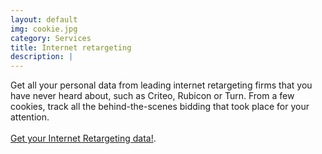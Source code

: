 ```yaml
---
layout: default
img: cookie.jpg
category: Services
title: Internet retargeting
description: |
---
```

Get all your personal data from leading internet retargeting firms that you have never heard about, such as Criteo, Rubicon or Turn. From a few cookies, track all the behind-the-scenes bidding that took place for your attention.
<br>
<br>
<a href="mailto:GetMy@PersonalData?subject=PersonalData.IO My Internet retargeting personal data&body=Hi, I would like you to help me access my Internet retargeting personal data (Criteo, Turn, Rubicon, etc). Please send me some instructions. Don't use my email address for any other purpose.">Get your Internet Retargeting data!</a>. 

